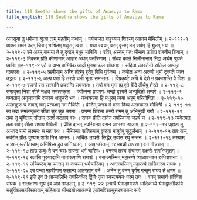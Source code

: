 ```yaml
---
title: 119 Seetha shows the gifts of Anasuya to Rama
title_english: 119 Seetha shows the gifts of Anasuya to Rama

---
```

<div class="audioEmbed"  caption="श्रीराम-हरिसीताराममूर्ति-घनपाठिभ्यां वचनम्" src="https://archive.org/download/Ramayana-recitation-Sriram-harisItArAmamUrti-Ghanapaati-v2/Kanda_2/Kanda_2_AYK-119-Ramasya_Dandakaranya_Praveshaha.mp3"></div>
अनसूया तु धर्मज्ना श्रुत्वा ताम् महतीम् कथाम् ।  
पर्यष्वजत बाहुभ्याम् शिरस्य् आघ्राय मैथिलीम् ॥ २-११९-१  
व्यक्त अक्षर पदम् चित्रम् भाषितम् मधुरम् त्वया ।  
यथा स्वयम् वरम् वृत्तम् तत् सर्वम् हि श्रुतम् मया ॥ २-११९-२  
रमे अहम् कथया ते तु दृष्ढम् मधुर भाषिणि ।  
रविर् अस्तम् गतः श्रीमान् उपोह्य रजनीम् शिवाम् ॥ २-११९-३  
दिवसम् प्रति कीर्णानाम् आहार अर्थम् पतत्रिणाम् ।  
संध्या काले निलीनानाम् निद्रा अर्थम् श्रूयते ध्वनिः ॥२-११९-४  
एते च अप्य् अभिषेक आर्द्रा मुनयः फल शोधनाः ।  
सहिता उपवर्तन्ते सलिल आप्लुत वल्कलाः ॥ २-११९-५  
ऋषीणाम् अग्नि होत्रेषु हुतेषु विधि पुर्वकम् ।  
कपोत अन्ग अरुणो धूमो दृश्यते पवन उद्धतः ॥ २-११९-६  
अल्प पर्णा हि तरवो घनी भूताः समन्ततः ।  
विप्रकृष्टे अपि ये देशे न प्रकाशन्ति वै दिशः ॥ २-११९-७  
रजनी रस सत्त्वानि प्रचरन्ति समन्ततः ।  
तपो वन मृगा ह्य् एते वेदि तीर्थेषु शेरते ॥ २-११९-८  
सम्प्रवृत्ता निशा सीते नक्षत्र समलम्कृता ।  
ज्योत्स्ना प्रावरणः चन्द्रो दृश्यते अभ्युदितो अम्बरे ॥ २-११९-९  
गम्यताम् अनुजानामि रामस्य अनुचरी भव ।  
कथयन्त्या हि मधुरम् त्वया अहम् परितोषिता ॥ २-११९-१०  
अलम्कुरु च तावत् त्वम् प्रत्यक्षम् मम मैथिलि ।  
प्रीतिम् जनय मे वत्स दिव्य अलम्काल शोभिनी ॥ २-११९-११  
सा तदा समलम्कृत्य सीता सुर सुत उपमा ।  
प्रणम्य शिरसा तस्यै रामम् तु अभिमुखी ययौ ॥ २-११९-१२  
तथा तु भूषिताम् सीताम् ददर्श वदताम् वरः ।  
राघवः प्रीति दानेन तपस्विन्या जहर्ष च ॥ २-११९-१३  
न्यवेदयत् ततः सर्वम् सीता रामाय मैथिली ।  
प्रीति दानम् तपस्विन्या वसन आभरण स्रजाम् ॥ २-११९-१४  
प्रहृष्टः तु अभवद् रामो लक्ष्मणः च महा रथः ।  
मैथिल्याः सत्क्रियाम् दृष्ट्वा मानुषेषु सुदुर्लभाम् ॥ २-११९-१५  
ततः ताम् सर्वरीम् प्रीतः पुण्याम् शशि निभ आननः ।  
अर्चितः तापसैः सिद्धैर् उवास रघु नन्दनः ॥ २-११९-१६  
तस्याम् रात्र्याम् व्यतीतायाम् अभिषिच्य हुत अग्निकान् ।  
आपृग्च्छेताम् नर व्याघ्रौ तापसान् वन गोचरान् ॥ २-११९-१७  
ताउ ऊचुः ते वन चराः तापसा धर्म चारिणः ।  
वनस्य तस्य संचारम् राक्षसैः समभिप्लुतम् ॥ २-११९-१८  
रक्षांसि पुरुषादानि नानारूपाणि राघव! ।  
वसन्त्यस्मिन् महारण्ये व्याळाश्चश्च रुधिराशनाः ॥ २-११९-१९  
उच्चिष्टम् वा प्रमत्तम् वा तापसम् धर्मचारिणम् ।  
अदन्त्यस्मिन् महारण्ये तान्निवारय राघवः ॥ २-११९-२०  
एष पन्था महर्षीणाम् फलान्य् आहरताम् वने ।  
अनेन तु वनम् दुर्गम् गन्तुम् राघव ते क्षमम् ॥ २-११९-२१  
इति इव तैः प्रान्जलिभिः तपस्विभिर्  
र्द्विजैः कृत स्वस्त्ययनः परम् तपः ।  
वनम् सभार्यः प्रविवेश राघवः ।  
सलक्ष्मणः सूर्य इव अभ्र मण्डलम् ॥ २-११९-२२  
इत्यार्षे श्रीमद्रामायणे आदिकाव्ये श्रीमद्वाल्मीकीये चतुर्विंशत्सहस्रिकायाम् संहितायां श्रीमदयोध्याकाण्डे एकोनविंशत्युत्तरशततमः सर्गः